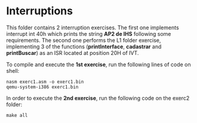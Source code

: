 # Interruptions

This folder contains 2 interruption exercises. The first one implements interrupt int 40h which prints the string **AP2 de IHS** following some requirements. The second one performs the L1 folder exercise, implementing 3 of the functions (**printInterface**, **cadastrar** and **printBuscar**) as an ISR located at position 20H of IVT.

To compile and execute the **1st exercise**, run the following lines of code on shell:

    nasm exerc1.asm -o exerc1.bin
    qemu-system-i386 exerc1.bin

In order to execute the **2nd exercise**, run the following code on the exerc2 folder:

    make all

